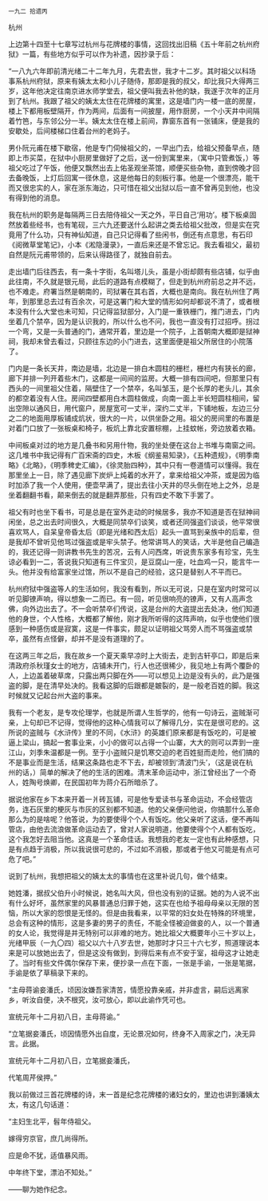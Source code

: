     一九二 拾遗丙 

   杭州

   上边第十四至十七章写过杭州与花牌楼的事情，这回找出旧稿《五十年前之杭州府狱》一篇，有些地方似乎可以作为补遗，因抄录于后：

   “一八九六年即前清光绪二十二年九月，先君去世，我才十二岁。其时祖父以科场事系杭州府狱，原来有姨太太和小儿子随侍，那即是我的叔父，却比我只大得两三岁，这年他决定往南京进水师学堂去，祖父便叫我去补他的缺，我遂于次年的正月到了杭州。我跟了祖父的姨太太住在花牌楼的寓里，这是墙门内一楼一底的房屋，楼上下都用板壁隔开，作为两间，后面有一间披屋，用作厨房，一个小天井中间隔着竹笆，与东邻公分一半。姨太太住在楼上前间，靠窗东首有一张铺床，便是我的安歇处，后间楼梯口住着台州的老妈子。

   男仆阮元甫在楼下歇宿，他是专门伺候祖父的，一早出门去，给祖父预备早点，随即上市买菜，在狱中小厨房里做好了之后，送一份到寓里来，（寓中只管煮饭，）等祖父吃过了午饭，他便又飘然出去上佑圣观坐茶馆，顺便买些杂物，直到傍晚才回去备晚饭，上灯后回寓一径休息，这是他每日的刻板行事。他是一个很漂亮，能干而又很忠实的人，家在浙东海边，只可惜在祖父出狱以后一直不曾再见到他，也没有得到他的消息。

   我在杭州的职务是每隔两三日去陪侍祖父一天之外，平日自己‘用功’。楼下板桌固然放着些经书，也有笔砚，三六九还要送什么起讲之类去给祖父批改，但是实在究竟用了什么功，只有神仙知道，自己只记得看了些闲书，倒还有点意思，有石印《阅微草堂笔记》，小本《淞隐漫录》，一直后来还是不曾忘记。我去看祖父，最初自然是阮元甫带领的，后来认得路径了，就独自前去。

   走出墙门后往西去，有一条十字街，名叫塔儿头，虽是小街却颇有些店铺，似乎由此往南，不久就是银元局，此后的道路有点模糊了，但走到杭州府前总之并不远，也不难走。府署当然是朝南的，司狱署在其右首，大概也是南向。我在杭州住了两年，到那里总去过有百余次，可是这署门和大堂的情形如何却都说不清了，或者根本没有什么大堂也未可知，只记得监狱部分，入门是一重铁栅门，推门进去，门内坐着几个禁卒，因为是认识我的，所以什么也不问，我也一直没有打过招呼。拐过一个弯，又是一头普通的门，通常开着，里边是一个院子，上首朝南大概即是狱神祠，我却未曾去看过，只顾往东边的小门进去，这里面便是祖父所居住的小院落了。

   门内是一条长天井，南边是墙，北边是一排白木圆柱的栅栏，栅栏内有狭长的廊，廊下并排一列开着些木门，这都是一间间的监房。大概一排有四间吧，但那里只有西头的一间里祖父住着，隔壁住了一个禁卒，名叫邹玉，是个长厚的老头儿，其余的都空着没有人住。房间四壁都用白木圆柱做成，向南一面上半长短圆柱相间，留出空隙以通风日，用代窗户，房屋宽可一丈半，深约二丈半，下铺地板，左边三分之二的地面用厚板铺成炕状，很大的一片，以供坐卧之用。祖父的房间里的布置是对着门口放了一张板桌和椅子，板炕上靠北安置棕棚，上挂蚊帐，旁边放着衣箱。

   中间板桌对过的地方是几叠书和另用什物，我的坐处便在这台上书堆与南窗之间。这几堆书中我记得有广百宋斋的四史，木板《纲鉴易知录》，《五种遗规》，《明季南略》《北略》，《明季稗史汇编》，《徐灵胎四种》，其中只有一卷道情可以懂得。我在那里坐上一日，除了遇见廊下炭炉上炖着的水开了，拿来给祖父冲茶，或是因为临时加添了我一个人使用，便壶早满了，提出去往小天井的尽头倒在地上之外，总是坐着翻翻书看，颠来倒去的就是翻弄那些，只有四史不敢下手罢了。

   祖父有时也坐下看书，可是总是在室外走动的时候居多，我亦不知道是否在狱神祠闲坐，总之出去时间很久，大概是同禁卒们谈笑，或者还同强盗们谈谈，他平常很喜欢骂人，自呆皇帝昏太后（即是光绪和西太后）起头一直骂到亲族中的后辈，但是我却不曾听见他骂过强盗或是牢头禁子。他常讲骂人的笑话，大半是他自己编造的，我还记得一则讲教书先生的苦况，云有人问西席，听说贵东家多有珍宝，先生谅必看到一二，答说我只知道有三件宝贝，是豆腐山一座，吐血鸡一只，能言牛一头。他并没有给富家坐过馆，所以不是自己的经验，这只是替别人不平而已。

   杭州府狱中强盗等人的生活如何，我没有看到，所以无可说，只是在室内时常可以听见脚镣声响，得以想象一二而已。有一回，听见很响亮的镣声，又有人高声念佛，向外边出去了。不一会听禁卒们传说，这是台州的大盗提出去处决，他们知道他的身世，个人性格，大概都了解他，刚才我所听得的这阵声响，似乎也使他们很感到一种感伤或是寂寞，这是一件事实，颇足以证明祖父骂旁人而不骂强盗或禁卒，虽然有点怪僻，却并不是没有道理的了。

   在这两三年之后，我在故乡一个夏天乘早凉时上大街去，走到古轩亭口，即是后来清政府杀秋瑾女士的地方，店铺未开门，行人也还很稀少，我见地上有两个覆卧的人，上边盖着破草席，只露出两只脚在外——可以想见上边是没有头的，此乃是强盗的脚，是在清早处决的。我看这脚的后跟都是皴裂的，是一般老百姓的脚。我这时候就又记起台州大盗的事来。

   我有一个老友，是专攻伦理学，也就是所谓人生哲学的，他有一句诗云，盗贼渐可亲，上句却已不记得，觉得他的这种心情我可以了解得几分，实在是很可悲的。这所说的盗贼与《水浒传》里的不同，《水浒》的英雄们原来都是有饭吃的，可是被逼上梁山，搞起一套事业来，小小的做可以占得一个山寨，大大的则可以弄到一座江山，刘季朱温都是一例。至于小盗贼只是饥寒交迫的老百姓挺而走险，他们搞的不是事业而是生活，结果这条路也走不下去，却被领到‘清波门头’，（这是说在杭州的话，）简单的解决了他的生活的困难。清末革命运动中，浙江曾经出了一个奇人，姓陶号焕卿，在民国初年为蒋介石所暗杀了。

   据说他家在乡下本来开着一爿砖瓦铺，可是他专爱读书与革命运动，不会经管店务，连石灰里的梗灰与市灰的区别都不知道。他的父亲便问他说，你搞那什么革命那么为的是啥呢？他答说，为的要使得个个人有饭吃。他父亲听了这话，便不再叫管店，由他去流浪做革命运动去了，曾对人家说明道，他要使得个个人都有饭吃，这个我怎好去阻当他。这真是一个革命佳话。我想我的老友一定也有此种感想，只是有点趋于消极，所以我说很可悲的，不过如不消极，那或者于他又可能是有点可危了吧。”

   说到了杭州，我想把祖父的姨太太的事情也在这里补说几句，做个结束。

   她姓潘，据叔父伯升小时候说，她名叫大风，但也没有别的证据。她的为人说不出有什么好坏，虽然家里的风暴普通总归罪于她，这实在也给予祖母母亲以无限的苦恼，所以大家的怨恨是无怪的。但是由我看来，以平常的妇女处在特殊的环境里，总会有这种的情形，这是多妻的男子的责任，不能全怪被迫做妾的人，以一个普通的女人论，我觉得是并无特别可以非难的地方。她比祖父大概要年小三十岁以上，光绪甲辰（一九〇四）祖父以六十八岁去世，她那时才只三十六七岁，照道理说本来是可以放她出去了，但是这没有做到，到得后来有点不安于室，祖母这才让她走了。当时有些文件偶尔保存下来，便抄录一点在下面，一张是手谕，一张是笔据，手谕是依了草稿录下来的。

   “主母蒋谕妾潘氏，顷因汝嫌吾家清苦，情愿投靠亲戚，并非虚言，嗣后远离家乡，听汝自便，决不根究，汝可放心，即以此谕作凭可也。

   宣统元年十二月初八日，主母蒋谕。”

   “立笔据妾潘氏，顷因情愿外出自度，无论景况如何，终身不入周家之门，决无异言。此据。

   宣统元年十二月初八日，立笔据妾潘氏，

   代笔周芹侯押。”

   我以前做过三首花牌楼的诗，末一首是纪念花牌楼的诸妇女的，里边也讲到潘姨太太，有这几句话道：

   “主妇生北平，髫年侍祖父。

   嫁得穷京官，庶几尚得所。

   应是命不犹，适值暴风雨。

   中年终下堂，漂泊不知处。”

   ——聊为她作纪念。

